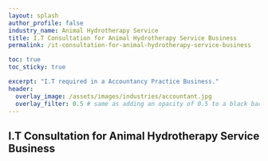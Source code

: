 ```yaml
---
layout: splash 
author_profile: false 
industry_name: Animal Hydrotherapy Service
title: I.T Consultation for Animal Hydrotherapy Service Business
permalink: /it-consultation-for-animal-hydrotherapy-service-business

toc: true
toc_sticky: true

excerpt: "I.T required in a Accountancy Practice Business."
header:
  overlay_image: /assets/images/industries/accountant.jpg
  overlay_filter: 0.5 # same as adding an opacity of 0.5 to a black background
---
```


## I.T Consultation for Animal Hydrotherapy Service Business